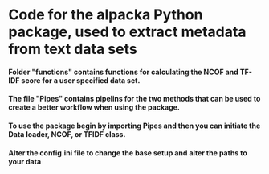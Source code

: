 # Code for the alpacka Python package, used to extract metadata from text data sets
#### Folder "functions" contains functions for calculating the NCOF and TF-IDF score for a user specified data set. 
#### The file "Pipes" contains pipelins for the two methods that can be used to create a better workflow when using the package.
#### To use the package begin by importing Pipes and then you can initiate the Data loader, NCOF, or TFIDF class. 
#### Alter the config.ini file to change the base setup and alter the paths to your data